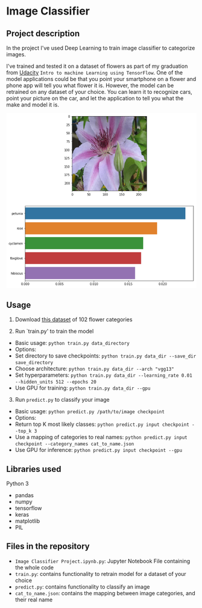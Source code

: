 # Image Classifier

## Project description

In the project I've used Deep Learning to train image classifier to categorize images.

I've trained and tested it on a dataset of flowers as part of my graduation from [Udacity](https://www.udacity.com/) `Intro to machine Learning using TensorFlow`.
One of the model applications could be that you point your smartphone on a flower and phone app will tell you what flower it is.
However, the model can be retrained on any dataset of your choice. You can learn it to recognize cars, point your picture on the car, and let the application to tell you what the make and model it is.

![classification_sample](classification_sample.png)

## Usage

1. Download [this dataset](http://www.robots.ox.ac.uk/~vgg/data/flowers/102/index.html) of 102 flower categories

2. Run `train.py' to train the model

- Basic usage: `python train.py data_directory`
- Options:
- Set directory to save checkpoints: `python train.py data_dir --save_dir save_directory`
- Choose architecture: `python train.py data_dir --arch "vgg13"`
- Set hyperparameters: `python train.py data_dir --learning_rate 0.01 --hidden_units 512 --epochs 20`
- Use GPU for training: `python train.py data_dir --gpu`

3. Run `predict.py` to classify your image

- Basic usage: `python predict.py /path/to/image checkpoint`
- Options:
- Return top K most likely classes: `python predict.py input checkpoint --top_k 3`
- Use a mapping of categories to real names: `python predict.py input checkpoint --category_names cat_to_name.json`
- Use GPU for inference: `python predict.py input checkpoint --gpu`

## Libraries used

Python 3

- pandas
- numpy
- tensorflow
- keras
- matplotlib
- PIL

## Files in the repository

- `Image Classifier Project.ipynb.py`: Jupyter Notebook File containing the whole code
- `train.py`: contains functionality to retrain model for a dataset of your choice
- `predict.py`: contains functionality to classify an image
- `cat_to_name.json`: contains the mapping between image categories, and their real name
